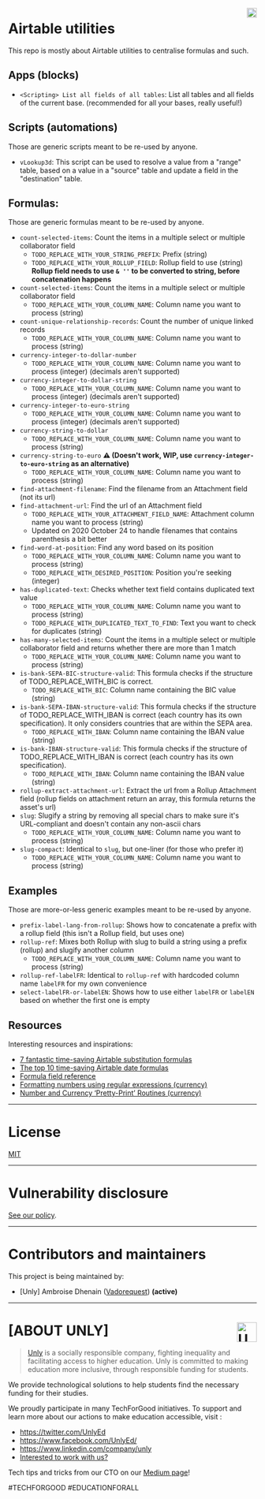 <a href="https://unly.org"><img src="https://storage.googleapis.com/unly/images/ICON_UNLY.png" align="right" height="20" alt="Unly logo" title="Unly logo" /></a>

Airtable utilities
===

This repo is mostly about Airtable utilities to centralise formulas and such.

## Apps (blocks)

- `<Scripting> List all fields of all tables`: List all tables and all fields of the current base. (recommended for all your bases, really useful!)

## Scripts (automations)

Those are generic scripts meant to be re-used by anyone.

- `vLookup3d`: This script can be used to resolve a value from a "range" table, based on a value in a "source" table and update a field in the "destination" table.

## Formulas:

Those are generic formulas meant to be re-used by anyone.

- `count-selected-items`: Count the items in a multiple select or multiple collaborator field
    - `TODO_REPLACE_WITH_YOUR_STRING_PREFIX`: Prefix (string)
    - `TODO_REPLACE_WITH_YOUR_ROLLUP_FIELD`: Rollup field to use (string)
        **Rollup field needs to use `& ''` to be converted to string, before concatenation happens**
- `count-selected-items`: Count the items in a multiple select or multiple collaborator field
    - `TODO_REPLACE_WITH_YOUR_COLUMN_NAME`: Column name you want to process (string)
- `count-unique-relationship-records`: Count the number of unique linked records
    - `TODO_REPLACE_WITH_YOUR_COLUMN_NAME`: Column name you want to process (string)
- `currency-integer-to-dollar-number`
    - `TODO_REPLACE_WITH_YOUR_COLUMN_NAME`: Column name you want to process (integer) (decimals aren't supported)
- `currency-integer-to-dollar-string`
    - `TODO_REPLACE_WITH_YOUR_COLUMN_NAME`: Column name you want to process (integer) (decimals aren't supported)
- `currency-integer-to-euro-string`
    - `TODO_REPLACE_WITH_YOUR_COLUMN_NAME`: Column name you want to process (integer) (decimals aren't supported)
- `currency-string-to-dollar`
    - `TODO_REPLACE_WITH_YOUR_COLUMN_NAME`: Column name you want to process (string)
- `currency-string-to-euro` **⚠️ (Doesn't work, WIP, use `currency-integer-to-euro-string` as an alternative)**
    - `TODO_REPLACE_WITH_YOUR_COLUMN_NAME`: Column name you want to process (string)
- `find-attachment-filename`: Find the filename from an Attachment field (not its url)
- `find-attachment-url`: Find the url of an Attachment field
    - `TODO_REPLACE_WITH_YOUR_ATTACHMENT_FIELD_NAME`: Attachment column name you want to process (string)
    - Updated on 2020 October 24 to handle filenames that contains parenthesis a bit better
- `find-word-at-position`: Find any word based on its position
    - `TODO_REPLACE_WITH_YOUR_COLUMN_NAME`: Column name you want to process (string)
    - `TODO_REPLACE_WITH_DESIRED_POSITION`: Position you're seeking (integer)
- `has-duplicated-text`: Checks whether text field contains duplicated text value 
    - `TODO_REPLACE_WITH_YOUR_COLUMN_NAME`: Column name you want to process (string)
    - `TODO_REPLACE_WITH_DUPLICATED_TEXT_TO_FIND`: Text you want to check for duplicates (string)
- `has-many-selected-items`: Count the items in a multiple select or multiple collaborator field and returns whether there are more than 1 match
    - `TODO_REPLACE_WITH_YOUR_COLUMN_NAME`: Column name you want to process (string)
- `is-bank-SEPA-BIC-structure-valid`: This formula checks if the structure of TODO_REPLACE_WITH_BIC is correct.
    - `TODO_REPLACE_WITH_BIC`: Column name containing the BIC value (string)
- `is-bank-SEPA-IBAN-structure-valid`: This formula checks if the structure of TODO_REPLACE_WITH_IBAN is correct (each country has its own specification). It only considers countries that are within the SEPA area.
    - `TODO_REPLACE_WITH_IBAN`: Column name containing the IBAN value (string)
- `is-bank-IBAN-structure-valid`: This formula checks if the structure of TODO_REPLACE_WITH_IBAN is correct (each country has its own specification).
    - `TODO_REPLACE_WITH_IBAN`: Column name containing the IBAN value (string)
- `rollup-extract-attachment-url`: Extract the url from a Rollup Attachment field (rollup fields on attachment return an array, this formula returns the asset's url)
- `slug`: Slugify a string by removing all special chars to make sure it's URL-compliant and doesn't contain any non-ascii chars
    - `TODO_REPLACE_WITH_YOUR_COLUMN_NAME`: Column name you want to process (string)
- `slug-compact`: Identical to `slug`, but one-liner (for those who prefer it)
    - `TODO_REPLACE_WITH_YOUR_COLUMN_NAME`: Column name you want to process (string)

## Examples

Those are more-or-less generic examples meant to be re-used by anyone.

- `prefix-label-lang-from-rollup`: Shows how to concatenate a prefix with a rollup field (this isn't a Rollup field, but uses one)
- `rollup-ref`: Mixes both Rollup with slug to build a string using a prefix (rollup) and slugify another column
    - `TODO_REPLACE_WITH_YOUR_COLUMN_NAME`: Column name you want to process (string)
- `rollup-ref-labelFR`: Identical to `rollup-ref` with hardcoded column name `labelFR` for my own convenience
- `select-labelFR-or-labelEN`: Shows how to use either `labelFR` or `labelEN` based on whether the first one is empty

## Resources

Interesting resources and inspirations:
- [7 fantastic time-saving Airtable substitution formulas](https://blog.airtable.com/time-saving-substitution-formulas/)
- [The top 10 time-saving Airtable date formulas](https://blog.airtable.com/the-top-10-time-saving-airtable-date-formulas/)
- [Formula field reference](https://support.airtable.com/hc/en-us/articles/203255215)
- [Formatting numbers using regular expressions (currency)](https://community.airtable.com/t/formatting-numbers-using-regular-expressions/42876)
- [Number and Currency ‘Pretty-Print’ Routines (currency)](https://community.airtable.com/t/number-and-currency-pretty-print-routines/10807)

---

# License

[MIT](LICENSE)

---

# Vulnerability disclosure

[See our policy](https://github.com/UnlyEd/Unly).

---

# Contributors and maintainers

This project is being maintained by:
- [Unly] Ambroise Dhenain ([Vadorequest](https://github.com/vadorequest)) **(active)**

---

# **[ABOUT UNLY]** <a href="https://unly.org"><img src="https://storage.googleapis.com/unly/images/ICON_UNLY.png" height="40" align="right" alt="Unly logo" title="Unly logo" /></a>

> [Unly](https://unly.org) is a socially responsible company, fighting inequality and facilitating access to higher education.
> Unly is committed to making education more inclusive, through responsible funding for students.

We provide technological solutions to help students find the necessary funding for their studies.

We proudly participate in many TechForGood initiatives. To support and learn more about our actions to make education accessible, visit :
- https://twitter.com/UnlyEd
- https://www.facebook.com/UnlyEd/
- https://www.linkedin.com/company/unly
- [Interested to work with us?](https://jobs.zenploy.io/unly/about)

Tech tips and tricks from our CTO on our [Medium page](https://medium.com/unly-org/tech/home)!

#TECHFORGOOD #EDUCATIONFORALL

